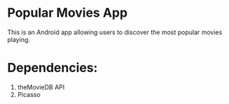 # Popular Movies App
This is an Android app allowing users to discover the most popular movies playing.

# Dependencies:
1. theMovieDB API
2. Picasso
